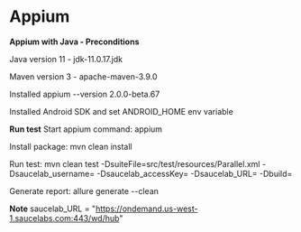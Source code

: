 # Appium
**Appium with Java - Preconditions**

Java version 11 - jdk-11.0.17.jdk

Maven version 3 - apache-maven-3.9.0

Installed appium --version 2.0.0-beta.67

Installed Android SDK and set ANDROID_HOME env variable

**Run test**
Start appium command: appium

Install package: mvn clean install

Run test: mvn clean test -DsuiteFile=src/test/resources/Parallel.xml -Dsaucelab_username=<abc> -Dsaucelab_accessKey=<abcd> -Dsaucelab_URL=<url> -Dbuild=<buildtime>

Generate report: allure generate --clean

**Note**
saucelab_URL = "https://ondemand.us-west-1.saucelabs.com:443/wd/hub"
